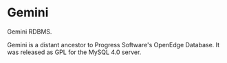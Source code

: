 Gemini
======

Gemini RDBMS.

Gemini is a distant ancestor to Progress Software's OpenEdge Database. It was released as GPL for the MySQL 4.0 server.
